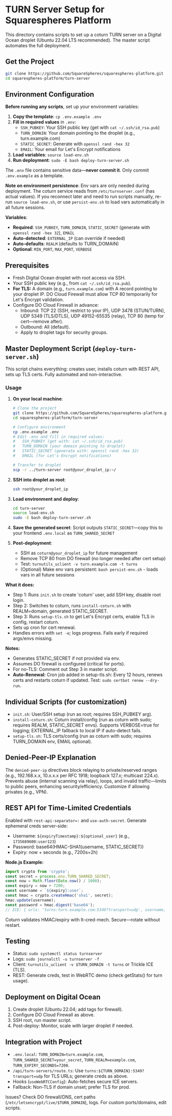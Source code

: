 # TURN Server Setup for Squarespheres Platform

This directory contains scripts to set up a coturn TURN server on a Digital Ocean droplet (Ubuntu 22.04 LTS recommended). The master script automates the full deployment.

## Get the Project

```bash
git clone https://github.com/SquareSpheres/squarespheres-platform.git
cd squarespheres-platform/turn-server
```

## Environment Configuration

**Before running any scripts**, set up your environment variables:

1. **Copy the template**: `cp .env.example .env`
2. **Fill in required values** in `.env`:
   - `SSH_PUBKEY`: Your SSH public key (get with `cat ~/.ssh/id_rsa.pub`)
   - `TURN_DOMAIN`: Your domain pointing to the droplet (e.g., turn.example.com)
   - `STATIC_SECRET`: Generate with `openssl rand -hex 32`
   - `EMAIL`: Your email for Let's Encrypt notifications
3. **Load variables**: `source load-env.sh`
4. **Run deployment**: `sudo -E bash deploy-turn-server.sh`

The `.env` file contains sensitive data—**never commit it**. Only commit `.env.example` as a template.

**Note on environment persistence**: Env vars are only needed during deployment. The coturn service reads from `/etc/turnserver.conf` (has actual values). If you reconnect later and need to run scripts manually, re-run `source load-env.sh`, or use `persist-env.sh` to load vars automatically in all future sessions.

**Variables**:
- **Required**: `SSH_PUBKEY`, `TURN_DOMAIN`, `STATIC_SECRET` (generate with `openssl rand -hex 32`), `EMAIL`
- **Auto-detected**: `EXTERNAL_IP` (can override if needed)
- **Auto-defaults**: `REALM` (defaults to TURN_DOMAIN)
- **Optional**: `MIN_PORT`, `MAX_PORT`, `VERBOSE`

## Prerequisites
- Fresh Digital Ocean droplet with root access via SSH.
- Your SSH public key (e.g., from `cat ~/.ssh/id_rsa.pub`).
- **For TLS:** A domain (e.g., `turn.example.com`) with A record pointing to your droplet IP. DO Cloud Firewall must allow TCP 80 temporarily for Let's Encrypt validation.
- Configure DO Cloud Firewall in advance:
  - Inbound: TCP 22 (SSH, restrict to your IP), UDP 3478 (STUN/TURN), UDP 5349 (TLS/DTLS), UDP 49152-65535 (relay), TCP 80 (temp for cert—remove after).
  - Outbound: All (default).
  - Apply to droplet tags for security groups.

## Master Deployment Script (`deploy-turn-server.sh`)
This script chains everything: creates user, installs coturn with REST API, sets up TLS certs. Fully automated and non-interactive.

### Usage
1. **On your local machine**: 
   ```bash
   # Clone the project
   git clone https://github.com/SquareSpheres/squarespheres-platform.git
   cd squarespheres-platform/turn-server
   
   # Configure environment
   cp .env.example .env
   # Edit .env and fill in required values:
   #   SSH_PUBKEY (get with: cat ~/.ssh/id_rsa.pub)
   #   TURN_DOMAIN (your domain pointing to droplet)
   #   STATIC_SECRET (generate with: openssl rand -hex 32)
   #   EMAIL (for Let's Encrypt notifications)
   
   # Transfer to droplet
   scp -r ../turn-server root@your_droplet_ip:~/
   ```

2. **SSH into droplet as root**: 
   ```bash
   ssh root@your_droplet_ip
   ```

3. **Load environment and deploy**:
   ```bash
   cd turn-server
   source load-env.sh
   sudo -E bash deploy-turn-server.sh
   ```

4. **Save the generated secret**: Script outputs `STATIC_SECRET`—copy this to your frontend `.env.local` as `TURN_SHARED_SECRET`

5. **Post-deployment**:
   - SSH as `coturn@your_droplet_ip` for future management
   - Remove TCP 80 from DO firewall (no longer needed after cert setup)
   - Test: `turnutils_uclient -v turn.example.com -t turns`
   - (Optional) Make env vars persistent: `bash persist-env.sh` - loads vars in all future sessions

**What it does:**
- Step 1: Runs `init.sh` to create 'coturn' user, add SSH key, disable root login.
- Step 2: Switches to coturn, runs `install-coturn.sh` with REALM=domain, generated STATIC_SECRET.
- Step 3: Runs `setup-tls.sh` to get Let's Encrypt certs, enable TLS in config, restart coturn.
- Sets up cron for cert renewal.
- Handles errors with `set -e`; logs progress. Fails early if required args/envs missing.

**Notes:**
- Generates STATIC_SECRET if not provided via env.
- Assumes DO firewall is configured (critical for ports).
- For no-TLS: Comment out Step 3 in master script.
- **Auto-Renewal:** Cron job added in setup-tls.sh: Every 12 hours, renews certs and restarts coturn if updated. Test: `sudo certbot renew --dry-run`.

## Individual Scripts (for customization)
- `init.sh`: User/SSH setup (run as root; requires SSH_PUBKEY arg).
- `install-coturn.sh`: Coturn install/config (run as coturn with sudo; requires REALM, STATIC_SECRET envs). Supports VERBOSE=true for logging; EXTERNAL_IP fallback to local IP if auto-detect fails.
- `setup-tls.sh`: TLS certs/config (run as coturn with sudo; requires TURN_DOMAIN env, EMAIL optional).

## Denied-Peer-IP Explanation
The `denied-peer-ip` directives block relaying to private/reserved ranges (e.g., 192.168.x.x, 10.x.x.x per RFC 1918; loopback 127.x; multicast 224.x). Prevents abuse (internal scanning via relay), loops, and invalid traffic—limits to public peers, enhancing security/efficiency. Customize if allowing privates (e.g., VPN).

## REST API for Time-Limited Credentials
Enabled with `rest-api-separator=:` and `use-auth-secret`. Generate ephemeral creds server-side:

- Username: `${expiryTimestamp}:${optional_user}` (e.g., `1735689600:user123`)
- Password: base64(HMAC-SHA1(username, STATIC_SECRET))
- Expiry: now + seconds (e.g., 7200s=2h)

**Node.js Example:**
```js
import crypto from 'crypto';
const secret = process.env.TURN_SHARED_SECRET;
const now = Math.floor(Date.now() / 1000);
const expiry = now + 7200;
const username = `${expiry}:user`;
const hmac = crypto.createHmac('sha1', secret);
hmac.update(username);
const password = hmac.digest('base64');
// ICE: { urls: 'turns:turn.example.com:5349?transport=udp', username, credential: password }
```

Coturn validates HMAC/expiry with lt-cred-mech. Secure—rotate without restart.

## Testing
- Status: `sudo systemctl status turnserver`
- Logs: `sudo journalctl -u turnserver -f`
- Client: `turnutils_uclient -v $TURN_DOMAIN -t turns` or Trickle ICE (TLS).
- REST: Generate creds, test in WebRTC demo (check getStats() for turn usage).

## Deployment on Digital Ocean
1. Create droplet (Ubuntu 22.04; add tags for firewall).
2. Configure DO Cloud Firewall as above.
3. SSH root, run master script.
4. Post-deploy: Monitor, scale with larger droplet if needed.

## Integration with Project
- `.env.local`: `TURN_DOMAIN=turn.example.com`, `TURN_SHARED_SECRET=your_secret`, `TURN_REALM=example.com`, `TURN_EXPIRY_SECONDS=7200`.
- `/api/turn-servers/route.ts`: Use `turns:${TURN_DOMAIN}:5349?transport=udp` for TLS URLs; generate creds as above.
- Hooks (`useWebRTCConfig`): Auto-fetches secure ICE servers.
- Fallback: Non-TLS if domain unset; prefer TLS for prod.

Issues? Check DO firewall/DNS, cert paths (`/etc/letsencrypt/live/$TURN_DOMAIN`), logs. For custom ports/domains, edit scripts.
